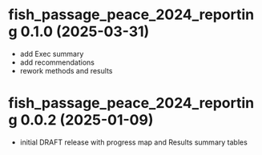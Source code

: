 # fish_passage_peace_2024_reporting 0.1.0 (2025-03-31)

- add Exec summary
- add recommendations
- rework methods and results

# fish_passage_peace_2024_reporting 0.0.2 (2025-01-09)

- initial DRAFT release with progress map and Results summary tables



